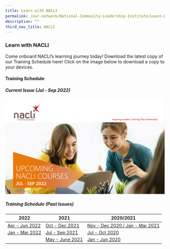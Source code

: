 ```yaml
---
title: Learn with NACLI
permalink: /our-network/National-Community-Leadership-Institute/Learn-With-NACLI
description: ""
third_nav_title: NACLI
---
```

### Learn with NACLI

Come onboard NACLI’s learning journey today!  Download the latest copy of our Training Schedule here!  Click on the image below to download a copy to your devices.

#### Training Schedule 

##### Current Issue (Jul - Sep 2022)

[![NACLI Courses (Jul-Sep 2022)](/images/Our%20Network/NACLI/Jul-Sep-2022.png)](/files/NACLI/02%20Learn%20with%20NACLI/naclicourses-issue4-jul-sep-2022.pdf)


##### Training Schedule (Past Issues)

|  2022 |  2021 |  2020/2021 |
|  ------- | ------ |  ------ |
| [Apr - Jun 2022](/files/NACLI/02%20Learn%20with%20NACLI/naclicourses-issue3-apr-jun-2022.pdf) | [Oct - Dec 2021](/files/NACLI/02%20Learn%20with%20NACLI/naclicourses-issue1-oct-dec2021.pdf)  |   [Nov - Dec 2020 / Jan - Mar 2021](/files/NACLI/02%20Learn%20with%20NACLI/nc-3-2020-(web).pdf) |
| [Jan - Mar 2022](/files/NACLI/02%20Learn%20with%20NACLI/naclicourses-issue2-janmar-2022.pdf) | [Jul - Sep 2021](/files/NACLI/02%20Learn%20with%20NACLI/nc-2-2021-(web).pdf) |   [Jul - Oct 2020](/files/NACLI/02%20Learn%20with%20NACLI/nc-2-2020-(web).pdf)   |
|  | [May - June 2021](/files/NACLI/02%20Learn%20with%20NACLI/nc-1-2021-(web).pdf) | [Jan - Jun 2020](/files/NACLI/02%20Learn%20with%20NACLI/nc-1-2020-(web).pdf) |